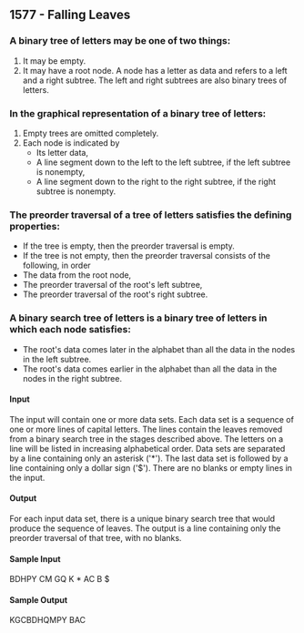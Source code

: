## 1577 - Falling Leaves

### A binary tree of letters may be one of two things:
1. It may be empty.
2. It may have a root node. A node has a letter as data and refers to a left and 
a right subtree. The left and right subtrees are also binary trees of letters.

### In the graphical representation of a binary tree of letters:
1. Empty trees are omitted completely.
2. Each node is indicated by
   - Its letter data,
   - A line segment down to the left to the left subtree, if the left subtree is nonempty,
   - A line segment down to the right to the right subtree, if the right subtree is nonempty.

### The preorder traversal of a tree of letters satisfies the defining properties:
- If the tree is empty, then the preorder traversal is empty.
- If the tree is not empty, then the preorder traversal consists of the following, in order
- The data from the root node,
- The preorder traversal of the root's left subtree,
- The preorder traversal of the root's right subtree.

### A binary search tree of letters is a binary tree of letters in which each node satisfies:
- The root's data comes later in the alphabet than all the data in the nodes in the left subtree.
- The root's data comes earlier in the alphabet than all the data in the nodes in the right subtree.

#### Input

The input will contain one or more data sets. Each data set is a sequence of one or more lines of 
capital letters. The lines contain the leaves removed from a binary search tree in the stages described 
above. The letters on a line will be listed in increasing alphabetical order. Data sets are separated 
by a line containing only an asterisk ('*'). The last data set is followed by a line containing only 
a dollar sign ('$'). There are no blanks or empty lines in the input.

#### Output

For each input data set, there is a unique binary search tree that would produce the sequence of 
leaves. The output is a line containing only the preorder traversal of that tree, with no blanks.

#### Sample Input

BDHPY
CM
GQ
K
*
AC
B
$

#### Sample Output

KGCBDHQMPY
BAC

